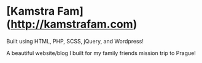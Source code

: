 # [Kamstra Fam] (http://kamstrafam.com)
Built using HTML, PHP, SCSS, jQuery, and Wordpress!

A beautiful website/blog I built for my family friends mission trip to Prague!
